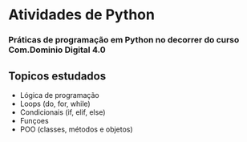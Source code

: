 # Atividades de Python

### Práticas de programação em Python no decorrer do curso Com.Dominio Digital 4.0

## Topicos estudados

- Lógica de programação
- Loops (do, for, while)
- Condicionais (if, elif, else)
- Funçoes
- POO (classes, métodos e objetos)

